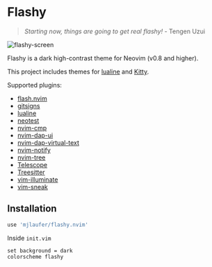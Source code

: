 # Flashy

> _Starting now, things are going to get real flashy!_ - Tengen Uzui

![flashy-screen](https://github.com/mjlaufer/flashy.nvim/assets/24204252/80c5d0ca-6b80-42d0-805e-a60d9a4bf9f2)

Flashy is a dark high-contrast theme for Neovim (v0.8 and higher).

This project includes themes for [lualine](https://github.com/nvim-lualine/lualine.nvim) and [Kitty](https://sw.kovidgoyal.net/kitty/).

Supported plugins:

-   [flash.nvim](https://github.com/folke/flash.nvim)
-   [gitsigns](https://github.com/lewis6991/gitsigns.nvim)
-   [lualine](https://github.com/nvim-lualine/lualine.nvim)
-   [neotest](https://github.com/nvim-neotest/neotest)
-   [nvim-cmp](https://github.com/hrsh7th/nvim-cmp)
-   [nvim-dap-ui](https://github.com/rcarriga/nvim-dap-ui)
-   [nvim-dap-virtual-text](https://github.com/theHamsta/nvim-dap-virtual-text)
-   [nvim-notify](https://github.com/rcarriga/nvim-notify)
-   [nvim-tree](https://github.com/kyazdani42/nvim-tree.lua)
-   [Telescope](https://github.com/nvim-telescope/telescope.nvim)
-   [Treesitter](https://github.com/nvim-treesitter/nvim-treesitter)
-   [vim-illuminate](https://github.com/RRethy/vim-illuminate)
-   [vim-sneak](https://github.com/justinmk/vim-sneak)

## Installation

```lua
use 'mjlaufer/flashy.nvim'
```

Inside `init.vim`

```vim
set background = dark
colorscheme flashy
```
